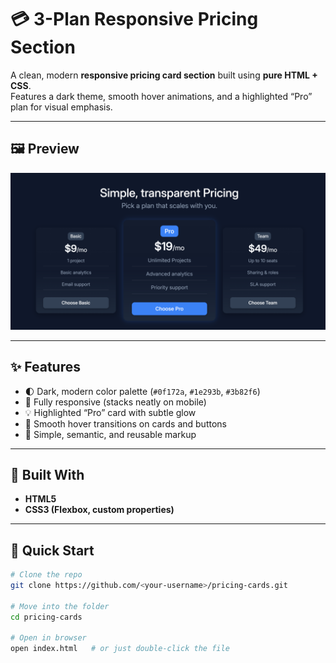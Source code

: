 # 💳 3-Plan Responsive Pricing Section

A clean, modern **responsive pricing card section** built using **pure HTML + CSS**.  
Features a dark theme, smooth hover animations, and a highlighted “Pro” plan for visual emphasis.

---

## 🖼️ Preview

![alt text](image.png)

---

## ✨ Features

- 🌓 Dark, modern color palette (`#0f172a`, `#1e293b`, `#3b82f6`)
- 🎯 Fully responsive (stacks neatly on mobile)
- 💡 Highlighted “Pro” card with subtle glow
- 🎨 Smooth hover transitions on cards and buttons
- 🧩 Simple, semantic, and reusable markup

---

## 🧱 Built With

- **HTML5**
- **CSS3 (Flexbox, custom properties)**

---

## 🚀 Quick Start

```bash
# Clone the repo
git clone https://github.com/<your-username>/pricing-cards.git

# Move into the folder
cd pricing-cards

# Open in browser
open index.html   # or just double-click the file
```
